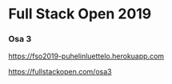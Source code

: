 # Full Stack Open 2019

### Osa 3

https://fso2019-puhelinluettelo.herokuapp.com

https://fullstackopen.com/osa3
